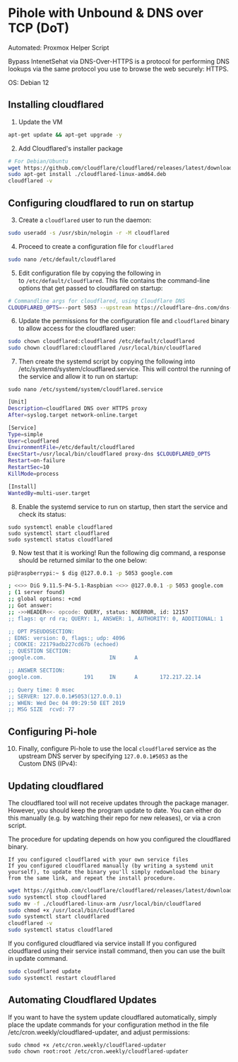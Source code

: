 # **Pihole with Unbound & DNS over TCP (DoT)**

Automated: Proxmox Helper Script

Bypass IntenetSehat via DNS-Over-HTTPS is a protocol for performing DNS lookups via the same protocol you use to browse the web securely: HTTPS. 

OS: Debian 12

## Installing cloudflared

1. Update the VM
```bash
apt-get update && apt-get upgrade -y
```

2. Add Cloudflared's installer package
```bash
# For Debian/Ubuntu
wget https://github.com/cloudflare/cloudflared/releases/latest/download/cloudflared-linux-amd64.deb
sudo apt-get install ./cloudflared-linux-amd64.deb
cloudflared -v
```

## Configuring cloudflared to run on startup


3. Create a `cloudflared` user to run the daemon:
```bash
sudo useradd -s /usr/sbin/nologin -r -M cloudflared
```
	
4. Proceed to create a configuration file for `cloudflared`
```bash
sudo nano /etc/default/cloudflared
```

5. Edit configuration file by copying the following in to `/etc/default/cloudflared`. This file contains the command-line options that get passed to cloudflared on startup:
```bash
# Commandline args for cloudflared, using Cloudflare DNS
CLOUDFLARED_OPTS=--port 5053 --upstream https://cloudflare-dns.com/dns-query
```

6. Update the permissions for the configuration file and `cloudflared` binary to allow access for the cloudflared user:
```bash
sudo chown cloudflared:cloudflared /etc/default/cloudflared
sudo chown cloudflared:cloudflared /usr/local/bin/cloudflared
```


7. Then create the systemd script by copying the following into /etc/systemd/system/cloudflared.service. This will control the running of the service and allow it to run on startup:
```
sudo nano /etc/systemd/system/cloudflared.service
```

```bash
[Unit]
Description=cloudflared DNS over HTTPS proxy
After=syslog.target network-online.target

[Service]
Type=simple
User=cloudflared
EnvironmentFile=/etc/default/cloudflared
ExecStart=/usr/local/bin/cloudflared proxy-dns $CLOUDFLARED_OPTS
Restart=on-failure
RestartSec=10
KillMode=process

[Install]
WantedBy=multi-user.target
```

8. Enable the systemd service to run on startup, then start the service and check its status:

```
sudo systemctl enable cloudflared
sudo systemctl start cloudflared
sudo systemctl status cloudflared
```

9. Now test that it is working! Run the following dig command, a response should be returned similar to the one below:

```bash
pi@raspberrypi:~ $ dig @127.0.0.1 -p 5053 google.com

; <<>> DiG 9.11.5-P4-5.1-Raspbian <<>> @127.0.0.1 -p 5053 google.com
; (1 server found)
;; global options: +cmd
;; Got answer:
;; ->>HEADER<<- opcode: QUERY, status: NOERROR, id: 12157
;; flags: qr rd ra; QUERY: 1, ANSWER: 1, AUTHORITY: 0, ADDITIONAL: 1

;; OPT PSEUDOSECTION:
; EDNS: version: 0, flags:; udp: 4096
; COOKIE: 22179adb227cd67b (echoed)
;; QUESTION SECTION:
;google.com.                    IN      A

;; ANSWER SECTION:
google.com.             191     IN      A       172.217.22.14

;; Query time: 0 msec
;; SERVER: 127.0.0.1#5053(127.0.0.1)
;; WHEN: Wed Dec 04 09:29:50 EET 2019
;; MSG SIZE  rcvd: 77
```


## Configuring Pi-hole

10. Finally, configure Pi-hole to use the local `cloudflared` service as the upstream DNS server by specifying `127.0.0.1#5053` as the Custom DNS (IPv4):

## Updating cloudflared

The cloudflared tool will not receive updates through the package manager. However, you should keep the program update to date. You can either do this manually (e.g. by watching their repo for new releases), or via a cron script.

The procedure for updating depends on how you configured the cloudflared binary.

	If you configured cloudflared with your own service files
	If you configured cloudflared manually (by writing a systemd unit yourself), to update the binary you'll simply redownload the binary from the same link, and repeat the install procedure.
```bash
wget https://github.com/cloudflare/cloudflared/releases/latest/download/cloudflared-linux-arm
sudo systemctl stop cloudflared
sudo mv -f ./cloudflared-linux-arm /usr/local/bin/cloudflared
sudo chmod +x /usr/local/bin/cloudflared
sudo systemctl start cloudflared
cloudflared -v
sudo systemctl status cloudflared
```


If you configured cloudflared via service install
If you configured cloudflared using their service install command, then you can use the built in update command.

```bash
sudo cloudflared update
sudo systemctl restart cloudflared
```


## Automating Cloudflared Updates

If you want to have the system update cloudflared automatically, simply place the update commands for your configuration method in the file /etc/cron.weekly/cloudflared-updater, and adjust permissions:

```
sudo chmod +x /etc/cron.weekly/cloudflared-updater
sudo chown root:root /etc/cron.weekly/cloudflared-updater
```